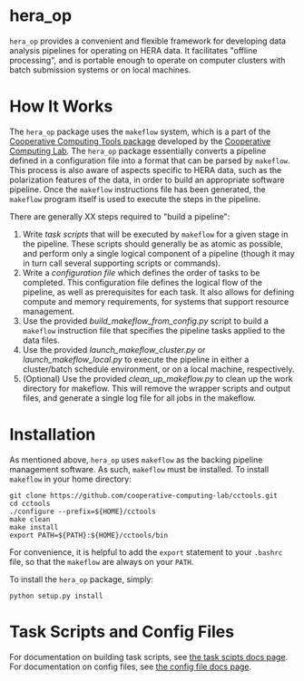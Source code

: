 # hera_op

`hera_op` provides a convenient and flexible framework for developing data
analysis pipelines for operating on HERA data. It facilitates "offline
processing", and is portable enough to operate on computer clusters with
batch submission systems or on local machines.

# How It Works

The `hera_op` package uses the `makeflow` system, which is a part of the
[Cooperative Computing Tools
package](https://github.com/cooperative-computing-lab/cctools) developed by the
[Cooperative Computing Lab](http://ccl.cse.nd.edu). The `hera_op` package
essentially converts a pipeline defined in a configuration file into a format
that can be parsed by `makeflow`. This process is also aware of aspects specific
to HERA data, such as the polarization features of the data, in order to build
an appropriate software pipeline. Once the `makeflow` instructions file has been
generated, the `makeflow` program itself is used to execute the steps in the
pipeline.

There are generally XX steps required to "build a pipeline":

1. Write *task scripts* that will be executed by `makeflow` for a given stage in
the pipeline. These scripts should generally be as atomic as possible, and
perform only a single logical component of a pipeline (though it may in turn
call several supporting scripts or commands).
2. Write a *configuration file* which defines the order of tasks to be
completed. This configuration file defines the logical flow of the pipeline, as
well as prerequisites for each task. It also allows for defining compute and
memory requirements, for systems that support resource management.
3. Use the provided *build_makeflow_from_config.py* script to build a `makeflow`
instruction file that specifies the pipeline tasks applied to the data files.
4. Use the provided *launch_makeflow_cluster.py* or *launch_makeflow_local.py*
to execute the pipeline in either a cluster/batch schedule environment, or on a
local machine, respectively.
5. (Optional) Use the provided *clean_up_makeflow.py* to clean up the work
directory for makeflow. This will remove the wrapper scripts and output files,
and generate a single log file for all jobs in the makeflow.

# Installation

As mentioned above, `hera_op` uses `makeflow` as the backing pipeline management
software. As such, `makeflow` must be installed. To install `makeflow` in your
home directory:
```
git clone https://github.com/cooperative-computing-lab/cctools.git
cd cctools
./configure --prefix=${HOME}/cctools
make clean
make install
export PATH=${PATH}:${HOME}/cctools/bin
```
For convenience, it is helpful to add the `export` statement to your `.bashrc`
file, so that the `makeflow` are always on your `PATH`.

To install the `hera_op` package, simply:
```
python setup.py install
```

# Task Scripts and Config Files

For documentation on building task scripts, see [the task scipts docs
page](add_link_here). For documentation on config files, see [the config file
docs page](add_link_here).


